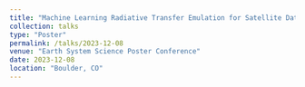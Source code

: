 ```yaml
---
title: "Machine Learning Radiative Transfer Emulation for Satellite Data Assimilation"
collection: talks
type: "Poster"
permalink: /talks/2023-12-08
venue: "Earth System Science Poster Conference"
date: 2023-12-08
location: "Boulder, CO"
---
```

